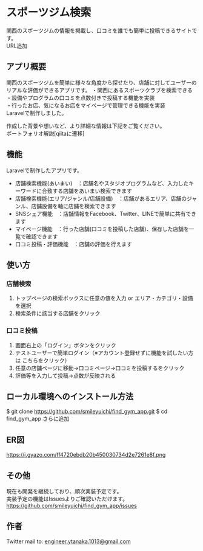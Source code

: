 # スポーツジム検索
関西のスポーツジムの情報を掲載し、口コミを誰でも簡単に投稿できるサイトです。<br>
URL追加
## アプリ概要
関西のスポーツジムを簡単に様々な角度から探せたり、店舗に対してユーザーのリアルな評価ができるアプリです。
・関西にあるスポーツクラブを検索できる<br>
・設備やプログラムの口コミを点数付きで投稿する機能を実装<br>
・行ったお店、気になるお店をマイページで管理できる機能を実装<br>
Laravelで制作しました。

作成した背景や想いなど、より詳細な情報は下記をご覧ください。<br>
ポートフォリオ解説[qiitaに遷移]

## 機能
Laravelで制作したアプリです。

- 店舗検索機能(あいまい)　：店舗名やスタジオプログラムなど、入力したキーワードに合致する店舗をあいまい検索できます
- 店舗検索機能(エリア/ジャンル/店舗設備)　：店舗があるエリア、店舗のジャンル、店舗設備を軸に店舗を検索できます
- SNSシェア機能　：店舗情報をFacebook、Twitter、LINEで簡単に共有できます
- マイページ機能　：行った店舗(口コミを投稿した店舗)、保存した店舗を一覧で確認できます
- 口コミ投稿・評価機能　：店舗の評価を行えます

## 使い方
### 店舗検索
1. トップページの検索ボックスに任意の値を入力 or エリア・カテゴリ・設備を選択
2. 検索条件に該当する店舗をクリック
### 口コミ投稿
1. 画面右上の「ログイン」ボタンをクリック
2. テストユーザーで簡単ログイン（※アカウント登録せずに機能を試したい方は こちらをクリック）
3. 任意の店舗ページに移動→口コミページ→口コミを投稿するをクリック
4. 評価等を入力して投稿→点数が反映される

## ローカル環境へのインストール方法
$ git clone https://github.com/smileyuichi/find_gym_app.git
$ cd find_gym_app
さらに追加

## ER図
https://i.gyazo.com/ff4720ebdb20b450030734d2e7261e8f.png

## その他
現在も開発を継続しており、順次実装予定です。<br>
実装予定の機能はIssuesよりご確認いただけます。<br>
https://github.com/smileyuichi/find_gym_app/issues

## 作者
Twitter
mail to: engineer.ytanaka.1013@gmail.com